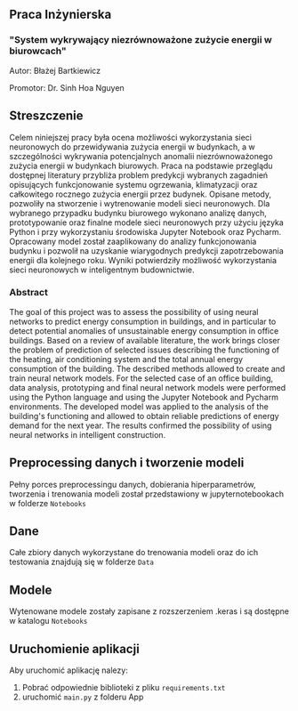 ## Praca Inżynierska

### "System wykrywający niezrównoważone zużycie energii w biurowcach"

Autor: Błażej Bartkiewicz

Promotor: Dr. Sinh Hoa Nguyen

## Streszczenie
Celem niniejszej pracy była ocena możliwości wykorzystania sieci neuronowych do przewidywania zużycia energii w budynkach, a w szczególności wykrywania potencjalnych anomalii niezrównoważonego zużycia energii w budynkach biurowych. Praca na podstawie przeglądu dostępnej literatury przybliża problem predykcji wybranych zagadnień opisujących funkcjonowanie systemu ogrzewania, klimatyzacji oraz całkowitego rocznego zużycia energii przez budynek. Opisane metody, pozwoliły na stworzenie i wytrenowanie modeli sieci neuronowych. Dla wybranego przypadku budynku biurowego wykonano analizę danych, prototypowanie oraz finalne modele sieci neuronowych przy użyciu języka Python i przy wykorzystaniu środowiska Jupyter Notebook oraz Pycharm. Opracowany model został zaaplikowany do analizy funkcjonowania budynku i pozwolił na uzyskanie wiarygodnych predykcji zapotrzebowania energii dla kolejnego roku. Wyniki potwierdziły możliwość wykorzystania sieci neuronowych w inteligentnym budownictwie.

### Abstract
The goal of this project was to assess the possibility of using neural networks to predict energy consumption in buildings, and in particular to detect potential anomalies of unsustainable energy consumption in office buildings. Based on a review of available literature, the work brings closer the problem of prediction of selected issues describing the functioning of the heating, air conditioning system and the total annual energy consumption of the building. The described methods allowed to create and train neural network models. For the selected case of an office building, data analysis, prototyping and final neural network models were performed using the Python language and using the Jupyter Notebook and Pycharm environments. The developed model was applied to the analysis of the building's functioning and allowed to obtain reliable predictions of energy demand for the next year. The results confirmed the possibility of using neural networks in intelligent construction.

## Preprocessing danych i tworzenie modeli
Pełny porces preprocessingu danych, dobierania hiperparametrów, tworzenia i trenowania modeli został przedstawiony w jupyternotebookach w folderze `Notebooks`

## Dane
Całe zbiory danych wykorzystane do trenowania modeli oraz do ich testowania znajdują się w folderze `Data`
## Modele
Wytenowane modele zostały zapisane z rozszerzeniem .keras i są dostępne w katalogu `Notebooks`

## Uruchomienie aplikacji
Aby uruchomić aplikację nalezy:

1) Pobrać odpowiednie biblioteki z pliku `requirements.txt`
2) uruchomić `main.py` z folderu App
